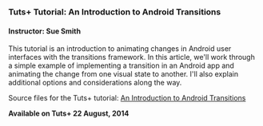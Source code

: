 ### Tuts+ Tutorial: An Introduction to Android Transitions

#### Instructor: Sue Smith

This tutorial is an introduction to animating changes in Android user interfaces with the transitions framework. In this article, we'll work through a simple example of implementing a transition in an Android app and animating the change from one visual state to another. I'll also explain additional options and considerations along the way.

Source files for the Tuts+ tutorial: [An Introduction to Android Transitions](https://code.tutsplus.com/tutorials/using-android-transitions--cms-21640)

**Available on Tuts+ 22 August, 2014**
